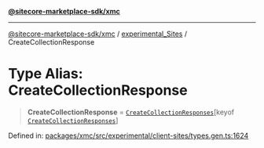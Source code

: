 [**@sitecore-marketplace-sdk/xmc**](../../../../README.md)

***

[@sitecore-marketplace-sdk/xmc](../../../../README.md) / [experimental\_Sites](../README.md) / CreateCollectionResponse

# Type Alias: CreateCollectionResponse

> **CreateCollectionResponse** = [`CreateCollectionResponses`](CreateCollectionResponses.md)\[keyof [`CreateCollectionResponses`](CreateCollectionResponses.md)\]

Defined in: [packages/xmc/src/experimental/client-sites/types.gen.ts:1624](https://github.com/Sitecore/marketplace-sdk/blob/main/packages/xmc/src/experimental/client-sites/types.gen.ts#L1624)
